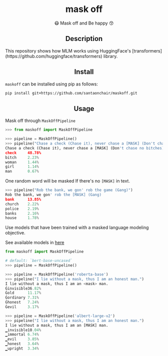 <h1 align="center">mask off</h1>
<p align="center">
😷 Mask off and Be happy 😙
</p>

<h2 align="center">Description</h2>
This repository shows how MLM works using HuggingFace's [transformers](https://github.com/huggingface/transformers) library.

<h2 align="center">Install</h2>

`maskoff` can be installed using pip as follows:

```bash
pip install git+https://github.com/santaonchair/maskoff.git
```

<h2 align="center">Usage</h2>

Mask off through `MaskOffPipeline`

``` python
>>> from maskoff import MaskOffPipeline

>>> pipeline = MaskOffPipeline()
>>> pipeline("Chase a check (Chase it), never chase a [MASK] (Don't chase no bitches)")
Chase a check (Chase it), never chase a [MASK] (Don't chase no bitches)
check     48.78%
bitch     2.23%
woman     1.44%
girl      1.14%
man       0.67%

```

One random word will be masked If there's no `[MASK]` in text.

``` python
>>> pipeline("Rob the bank, we gon' rob the game (Gang)")
Rob the bank, we gon' rob the [MASK] (Gang)
bank      13.85%
church    2.22%
police    2.19%
banks     2.16%
house     1.78%

```

Use models that have been trained with a masked language modeling objective.

See available models in [here](https://huggingface.co/models?filter=lm-head)

``` python
from maskoff import MaskOffPipeline

# default: `bert-base-uncased`
>>> pipeline = MaskOffPipeline()

>>> pipeline = MaskOffPipeline('roberta-base')
>>> pipeline("I lie without a mask, thus I am an honest man.")
I lie without a mask, thus I am an <mask> man.
Ġinvisible36.82%
Ġold      11.17%
Ġordinary 7.31%
Ġhonest   7.24%
Ġevil     3.17%

>>> pipeline = MaskOffPipeline('albert-large-v2')
>>> pipeline("I lie without a mask, thus I am an honest man.")
I lie without a mask, thus I am an [MASK] man.
▁invisible10.04%
▁immortal 6.74%
▁evil     3.85%
▁honest   3.64%
▁upright  3.34%

```